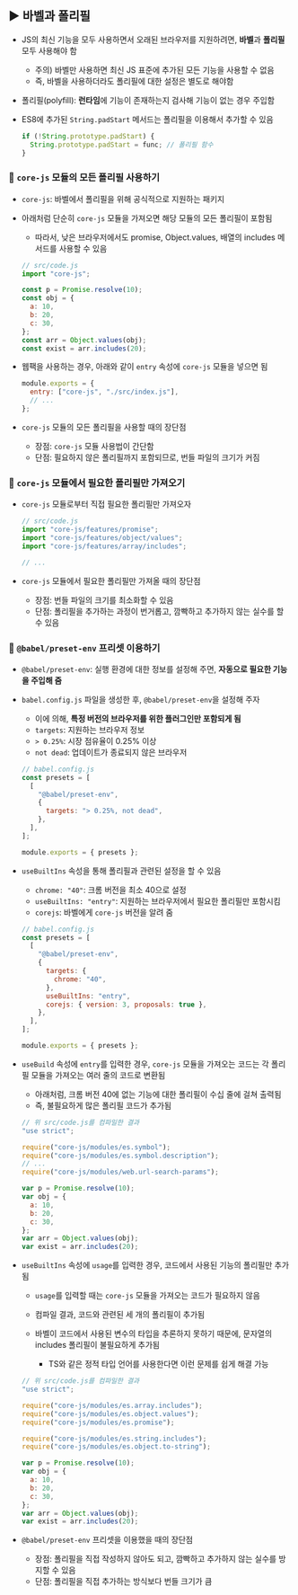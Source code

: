 ## ▶ 바벨과 폴리필

- JS의 최신 기능을 모두 사용하면서 오래된 브라우저를 지원하려면, **바벨**과 **폴리필** 모두 사용해야 함

  - 주의) 바벨만 사용하면 최신 JS 표준에 추가된 모든 기능을 사용할 수 없음
  - 즉, 바벨을 사용하더라도 폴리필에 대한 설정은 별도로 해야함

- 폴리필(polyfill): **런타임**에 기능이 존재하는지 검사해 기능이 없는 경우 주입함
- ES8에 추가된 `String.padStart` 메서드는 폴리필을 이용해서 추가할 수 있음

  ```js
  if (!String.prototype.padStart) {
    String.prototype.padStart = func; // 폴리필 함수
  }
  ```

### 🔹 `core-js` 모듈의 모든 폴리필 사용하기

- `core-js`: 바벨에서 폴리필을 위해 공식적으로 지원하는 패키지
- 아래처럼 단순히 `core-js` 모듈을 가져오면 해당 모듈의 모든 폴리필이 포함됨

  - 따라서, 낮은 브라우저에서도 promise, Object.values, 배열의 includes 메서드를 사용할 수 있음

  ```js
  // src/code.js
  import "core-js";

  const p = Promise.resolve(10);
  const obj = {
    a: 10,
    b: 20,
    c: 30,
  };
  const arr = Object.values(obj);
  const exist = arr.includes(20);
  ```

- 웹팩을 사용하는 경우, 아래와 같이 `entry` 속성에 `core-js` 모듈을 넣으면 됨

  ```js
  module.exports = {
    entry: ["core-js", "./src/index.js"],
    // ...
  };
  ```

- `core-js` 모듈의 모든 폴리필을 사용할 때의 장단점

  - 장점: `core-js` 모듈 사용법이 간단함
  - 단점: 필요하지 않은 폴리필까지 포함되므로, 번들 파일의 크기가 커짐

### 🔹 `core-js` 모듈에서 필요한 폴리필만 가져오기

- `core-js` 모듈로부터 직접 필요한 폴리필만 가져오자

  ```js
  // src/code.js
  import "core-js/features/promise";
  import "core-js/features/object/values";
  import "core-js/features/array/includes";

  // ...
  ```

- `core-js` 모듈에서 필요한 폴리필만 가져올 때의 장단점

  - 장점: 번들 파일의 크기를 최소화할 수 있음
  - 단점: 폴리필을 추가하는 과정이 번거롭고, 깜빡하고 추가하지 않는 실수를 할 수 있음

### 🔹 `@babel/preset-env` 프리셋 이용하기

- `@babel/preset-env`: 실행 환경에 대한 정보를 설정해 주면, **자동으로 필요한 기능을 주입해 줌**
- `babel.config.js` 파일을 생성한 후, `@babel/preset-env`을 설정해 주자

  - 이에 의해, **특정 버전의 브라우저를 위한 플러그인만 포함되게 됨**
  - `targets`: 지원하는 브라우저 정보
  - `> 0.25%`: 시장 점유율이 0.25% 이상
  - `not dead`: 업데이트가 종료되지 않은 브라우저

  ```js
  // babel.config.js
  const presets = [
    [
      "@babel/preset-env",
      {
        targets: "> 0.25%, not dead",
      },
    ],
  ];

  module.exports = { presets };
  ```

- `useBuiltIns` 속성을 통해 폴리필과 관련된 설정을 할 수 있음

  - `chrome: "40"`: 크롬 버전을 최소 40으로 설정
  - `useBuiltIns: "entry"`: 지원하는 브라우저에서 필요한 폴리필만 포함시킴
  - `corejs`: 바벨에게 `core-js` 버전을 알려 줌

  ```js
  // babel.config.js
  const presets = [
    [
      "@babel/preset-env",
      {
        targets: {
          chrome: "40",
        },
        useBuiltIns: "entry",
        corejs: { version: 3, proposals: true },
      },
    ],
  ];

  module.exports = { presets };
  ```

- `useBuild` 속성에 `entry`를 입력한 경우, `core-js` 모듈을 가져오는 코드는 각 폴리필 모듈을 가져오는 여러 줄의 코드로 변환됨

  - 아래처럼, 크롬 버전 40에 없는 기능에 대한 폴리필이 수십 줄에 걸쳐 출력됨
  - 즉, 불필요하게 많은 폴리필 코드가 추가됨

  ```js
  // 위 src/code.js를 컴파일한 결과
  "use strict";

  require("core-js/modules/es.symbol");
  require("core-js/modules/es.symbol.description");
  // ...
  require("core-js/modules/web.url-search-params");

  var p = Promise.resolve(10);
  var obj = {
    a: 10,
    b: 20,
    c: 30,
  };
  var arr = Object.values(obj);
  var exist = arr.includes(20);
  ```

- `useBuiltIns` 속성에 `usage`를 입력한 경우, 코드에서 사용된 기능의 폴리필만 추가됨

  - `usage`를 입력할 때는 `core-js` 모듈을 가져오는 코드가 필요하지 않음
  - 컴파일 결과, 코드와 관련된 세 개의 폴리필이 추가됨
  - 바벨이 코드에서 사용된 변수의 타입을 추론하지 못하기 때문에, 문자열의 includes 폴리필이 불필요하게 추가됨

    - TS와 같은 정적 타입 언어를 사용한다면 이런 문제를 쉽게 해결 가능

  ```js
  // 위 src/code.js를 컴파일한 결과
  "use strict";

  require("core-js/modules/es.array.includes");
  require("core-js/modules/es.object.values");
  require("core-js/modules/es.promise");

  require("core-js/modules/es.string.includes");
  require("core-js/modules/es.object.to-string");

  var p = Promise.resolve(10);
  var obj = {
    a: 10,
    b: 20,
    c: 30,
  };
  var arr = Object.values(obj);
  var exist = arr.includes(20);
  ```

- `@babel/preset-env` 프리셋을 이용했을 때의 장단점

  - 장점: 폴리필을 직접 작성하지 않아도 되고, 깜빡하고 추가하지 않는 실수를 방지할 수 있음
  - 단점: 폴리필을 직접 추가하는 방식보다 번들 크기가 큼
